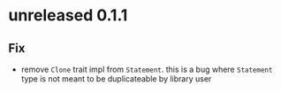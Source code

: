 # unreleased 0.1.1
## Fix
- remove `Clone` trait impl from `Statement`. this is a bug where `Statement` type is not meant to be duplicateable by library user
